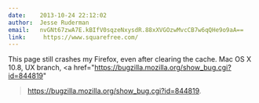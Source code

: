 ```yaml
---
date:    2013-10-24 22:12:02
author:  Jesse Ruderman
email:   nvGNt67zwA7E.kBIfV0sqzeNxysdR.88xXVGOzwMvcCB7w6qQHe9o9aA==
link:     https://www.squarefree.com/
---
```


This page still crashes my Firefox, even after clearing the cache. Mac
OS X 10.8, UX branch, <a
href="https://bugzilla.mozilla.org/show_bug.cgi?id=844819"
>https://bugzilla.mozilla.org/show_bug.cgi?id=844819</a>.
